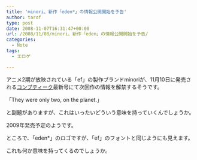 ```yaml
---
title: 'minori、新作「eden*」の情報公開開始を予告'
author: tarof
type: post
date: 2008-11-07T16:31:47+00:00
url: /2008/11/08/minori、新作「eden」の情報公開開始を予告/
categories:
  - Note
tags:
  - エロゲ

---
```

アニメ2期が放映されている「ef」の製作ブランドminoriが、11月10日に発売される[コンプティーク][1]最新号にて次回作の情報を解禁するそうです。

「They were only two, on the planet.」
  
と副題がありますが、これはいったいどういう意味を持っていくんでしょうか。
  
2009年発売予定のようです。

ところで、「eden*」のロゴですが、「ef」のフォントと同じようにも見えます。
  
これも何か意味を持ってくるのでしょうか。

 [1]: http://www.comptiq.com/